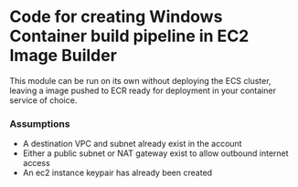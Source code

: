 # Code for creating Windows Container build pipeline in EC2 Image Builder

This module can be run on its own without deploying the ECS cluster, leaving a image pushed to ECR ready for deployment in your container service of choice.

### Assumptions
* A destination VPC and subnet already exist in the account
* Either a public subnet or NAT gateway exist to allow outbound internet access
* An ec2 instance keypair has already been created
